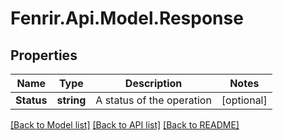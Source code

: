 # Fenrir.Api.Model.Response

## Properties

Name | Type | Description | Notes
------------ | ------------- | ------------- | -------------
**Status** | **string** | A status of the operation | [optional] 

[[Back to Model list]](../README.md#documentation-for-models) [[Back to API list]](../README.md#documentation-for-api-endpoints) [[Back to README]](../README.md)

